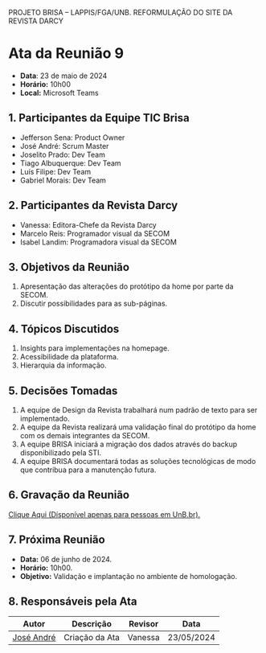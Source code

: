 PROJETO BRISA – LAPPIS/FGA/UNB. 
REFORMULAÇÃO DO SITE DA REVISTA DARCY

# Ata da Reunião 9
- **Data**: 23 de maio de 2024
- **Horário:** 10h00
- **Local:** Microsoft Teams

## 1. Participantes da Equipe TIC Brisa

- Jefferson Sena: Product Owner
- José André: Scrum Master
- Joselito Prado: Dev Team
- Tiago Albuquerque: Dev Team
- Luís Filipe: Dev Team
- Gabriel Morais: Dev Team

## 2. Participantes da Revista Darcy

- Vanessa: Editora-Chefe da Revista Darcy
- Marcelo Reis: Programador visual da SECOM
- Isabel Landim: Programadora visual da SECOM

## 3. Objetivos da Reunião

1. Apresentação das alterações do protótipo da home por parte da SECOM.
2. Discutir possibilidades para as sub-páginas.

## 4. Tópicos Discutidos

1. Insights para implementações na homepage.
2. Acessibilidade da plataforma.
3. Hierarquia da informação.

## 5. Decisões Tomadas

1. A equipe de Design da Revista trabalhará num padrão de texto para ser implementado.
1. A equipe da Revista realizará uma validação final do protótipo da home com os demais integrantes da SECOM.
3. A equipe BRISA iniciará a migração dos dados através do backup disponibilizado pela STI.
4. A equipe BRISA documentará todas as soluções tecnológicas de modo que contribua para a manutenção futura.

## 6. Gravação da Reunião
[Clique Aqui (Dísponível apenas para pessoas em UnB.br).](https://unbbr.sharepoint.com/:v:/s/BRISA-RevistaDarcy/EZoduHf4wVBOh9JdELtT0_gBYefmOLQaW-YYswXjcSZkqw?e=EZqQAq&nav=eyJyZWZlcnJhbEluZm8iOnsicmVmZXJyYWxBcHAiOiJTdHJlYW1XZWJBcHAiLCJyZWZlcnJhbFZpZXciOiJTaGFyZURpYWxvZy1MaW5rIiwicmVmZXJyYWxBcHBQbGF0Zm9ybSI6IldlYiIsInJlZmVycmFsTW9kZSI6InZpZXcifX0%3D)

## 7. Próxima Reunião

- **Data:** 06 de junho de 2024.
- **Horário:** 10h00.
- **Objetivo:** Validação e implantação no ambiente de homologação.

## 8. Responsáveis pela Ata
| Autor | Descrição | Revisor | Data |
| ----- | --------- | ---- | ----- |
| [José André ](https://github.com/joseandre25) | Criação da Ata | Vanessa | 23/05/2024 |






